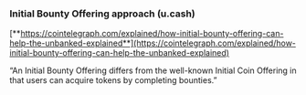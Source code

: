 ### **Initial Bounty Offering approach \(u.cash\)**

[**https://cointelegraph.com/explained/how-initial-bounty-offering-can-help-the-unbanked-explained**](https://cointelegraph.com/explained/how-initial-bounty-offering-can-help-the-unbanked-explained)

“An Initial Bounty Offering differs from the well-known Initial Coin Offering in that users can acquire tokens by completing bounties.”
